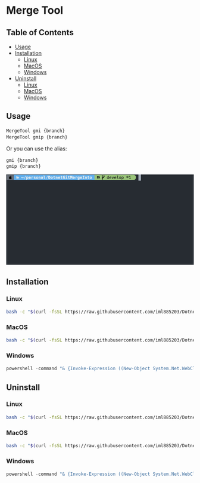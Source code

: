 # Merge Tool

## Table of Contents

<!-- toc -->

- [Usage](#usage)
- [Installation](#installation)
  * [Linux](#linux)
  * [MacOS](#macos)
  * [Windows](#windows)
- [Uninstall](#uninstall)
  * [Linux](#linux-1)
  * [MacOS](#macos-1)
  * [Windows](#windows-1)

<!-- tocstop -->

## Usage
```bash
MergeTool gmi {branch}
MergeTool gmip {branch}
```

Or you can use the alias:
```bash
gmi {branch}
gmip {branch}
```

![](./readme/gmip-demo.gif)

## Installation

### Linux
```bash
bash -c "$(curl -fsSL https://raw.githubusercontent.com/iml885203/DotnetMergeTool/main/tools/install-linux.sh)"
```

### MacOS
```bash
bash -c "$(curl -fsSL https://raw.githubusercontent.com/iml885203/DotnetMergeTool/main/tools/install-macos.sh)"
```

### Windows
```powershell
powershell -command "& {Invoke-Expression ((New-Object System.Net.WebClient).DownloadString('https://raw.githubusercontent.com/iml885203/DotnetMergeTool/main/tools/install.ps1'))}"
```

## Uninstall

### Linux
```bash
bash -c "$(curl -fsSL https://raw.githubusercontent.com/iml885203/DotnetMergeTool/main/tools/uninstall.sh)"
```

### MacOS
```bash
bash -c "$(curl -fsSL https://raw.githubusercontent.com/iml885203/DotnetMergeTool/main/tools/uninstall.sh)"
```

### Windows
```powershell
powershell -command "& {Invoke-Expression ((New-Object System.Net.WebClient).DownloadString('https://raw.githubusercontent.com/iml885203/DotnetMergeTool/main/tools/uninstall.ps1'))}"
```
